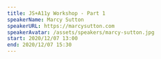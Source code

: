 ```yaml
---
title: JS+A11y Workshop - Part 1
speakerName: Marcy Sutton
speakerURL: https://marcysutton.com
speakerAvatar: /assets/speakers/marcy-sutton.jpg
start: 2020/12/07 13:00
end: 2020/12/07 15:30
---
```

